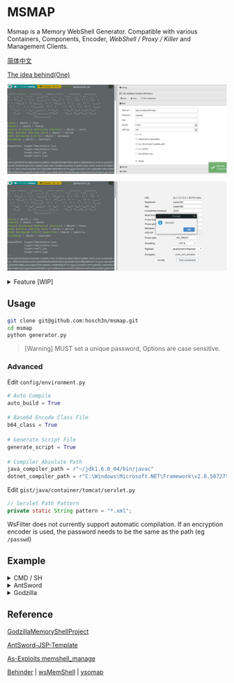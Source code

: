 # MSMAP

Msmap is a Memory WebShell Generator. Compatible with various Containers, Components, Encoder, *WebShell / Proxy / Killer* and Management Clients.

[简体中文](README_CN.md)

[The idea behind(One)](https://hosch3n.github.io/2022/08/08/Msmap%E5%86%85%E5%AD%98%E9%A9%AC%E7%94%9F%E6%88%90%E6%A1%86%E6%9E%B6%EF%BC%88%E4%B8%80%EF%BC%89/)

![](img/a.png)

![](img/b.png)

<details>
<summary>Feature [WIP]</summary>

### Function

- [x] Dynamic Menu
- [x] Automatic Compilation
- [x] Generate Script
- [ ] Lite Mode
- [ ] Graphical Interface

### Container

- Java
  - [ ] Tomcat7
  - [x] Tomcat8
  - [x] Tomcat9
  - [x] Tomcat10
  - [ ] Resin
  - [ ] Weblogic
- .NET
  - [ ] IIS

### WebShell / Proxy / Killer

- WebShell
  - [x] CMD / SH
  - [x] AntSword
  - [x] JSPJS
  - [ ] Behinder
  - [x] Godzilla
- Proxy
  - [ ] Neo-reGeorg
  - [ ] wsproxy
- Killer(As-Exploits)
  - [x] java-memshell-scanner
  - [x] ASP.NET-Memshell-Scanner

### Decoder / Decryptor / Hasher

- Decoder
  - [x] Base64
  - [ ] Hex
- Decryptor
  - [x] RC4
  - [x] AES128
  - [x] AES256
  - [ ] RSA
- Hasher
  - [x] MD5
  - [x] SHA128
  - [x] SHA256

</details>

## Usage

``` bash
git clone git@github.com:hosch3n/msmap.git
cd msmap
python generator.py
```

> [Warning] MUST set a unique password, Options are case sensitive.

### Advanced

Edit `config/environment.py`

``` python
# Auto Compile
auto_build = True

# Base64 Encode Class File
b64_class = True

# Generate Script File
generate_script = True

# Compiler Absolute Path
java_compiler_path = r"~/jdk1.6.0_04/bin/javac"
dotnet_compiler_path = r"C:\Windows\Microsoft.NET\Framework\v2.0.50727\csc.exe"
```

Edit `gist/java/container/tomcat/servlet.py`

``` java
// Servlet Path Pattern
private static String pattern = "*.xml";
```

WsFilter does not currently support automatic compilation. If an encryption encoder is used, the password needs to be the same as the path (eg `/passwd`)

## Example

<details>
<summary>CMD / SH</summary>

**Command** with **Base64** Encoder | Inject Tomcat Valve

`python generator.py Java Tomcat Valve Base64 CMD passwd`

</details>

<details>
<summary>AntSword</summary>

Type **JSP** with **default** Encoder | Inject Tomcat Valve

`python generator.py Java Tomcat Valve RAW AntSword passwd`

Type **JSP** with **[aes_128_ecb_pkcs7_padding_md5](extend/AntSword/encoder/aes_128_ecb_pkcs7_padding_md5.js)** Encoder | Inject Tomcat Listener

`python generator.py Java Tomcat Listener AES128 AntSword passwd`

Type **JSP** with **[rc_4_sha256](extend/AntSword/encoder/rc_4_sha256.js)** Encoder | Inject Tomcat Servlet

`python generator.py Java Tomcat Servlet RC4 AntSword passwd`

</details>

<details>
<summary>Godzilla</summary>

Type **JAVA_AES_BASE64** | Inject Tomcat Valve

`python generator.py Java Tomcat Valve AES128 Godzilla superidol`

> [Known issue](https://github.com/BeichenDream/Godzilla/issues/76)

</details>

## Reference

[GodzillaMemoryShellProject](https://github.com/BeichenDream/GodzillaMemoryShellProject)

[AntSword-JSP-Template](https://github.com/AntSwordProject/AntSword-JSP-Template)

[As-Exploits memshell_manage](https://github.com/yzddmr6/As-Exploits/tree/master/core/memshell_manage)

[Behinder](https://github.com/rebeyond/Behinder) | [wsMemShell](https://github.com/veo/wsMemShell) | [ysomap](https://github.com/wh1t3p1g/ysomap)